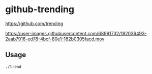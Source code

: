 # github-trending
https://github.com/trending

https://user-images.githubusercontent.com/68991732/182036493-2aab7916-ed78-4bcf-80e1-182b0305facd.mov

## Usage
```
./trend
```

